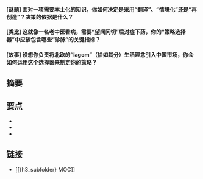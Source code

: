 #### [谜题] 面对一项需要本土化的知识，你如何决定是采用“翻译”、“情境化”还是“再创造”？决策的依据是什么？


#### [类比] 这就像一名老中医看病，需要“望闻问切”后对症下药，你的“策略选择器”中应该包含哪些“诊脉”的关键指标？


#### [故事] 设想你负责将北欧的“lagom”（恰如其分）生活理念引入中国市场，你会如何运用这个选择器来制定你的策略？


## 摘要


## 要点

- 
- 
- 

## 链接

- [[{h3_subfolder} MOC]]
